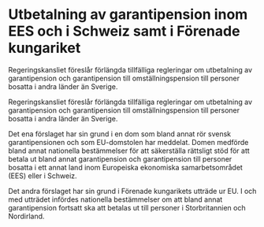 # Utbetalning av garantipension inom EES och i Schweiz samt i Förenade kungariket

Regeringskansliet föreslår förlängda tillfälliga regleringar om utbetalning av garantipension och garantipension till omställningspension till personer bosatta i andra länder än Sverige.

Regeringskansliet föreslår förlängda tillfälliga regleringar om utbetalning av garantipension och garantipension till omställningspension till personer bosatta i andra länder än Sverige.

Det ena förslaget har sin grund i en dom som bland annat rör svensk garantipensionen och som EU-domstolen har meddelat. Domen medförde bland annat nationella bestämmelser för att säkerställa rättsligt stöd för att betala ut bland annat garantipension och garantipension till personer bosatta i ett annat land inom Europeiska ekonomiska samarbetsområdet (EES) eller i Schweiz.

Det andra förslaget har sin grund i Förenade kungarikets utträde ur EU. I och med utträdet infördes nationella bestämmelser om att bland annat garantipension fortsatt ska att betalas ut till personer i Storbritannien och Nordirland.
